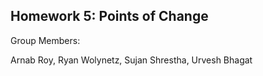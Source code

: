 ## Homework 5: Points of Change
Group Members:

Arnab Roy, 
Ryan Wolynetz, 
Sujan Shrestha, 
Urvesh Bhagat


